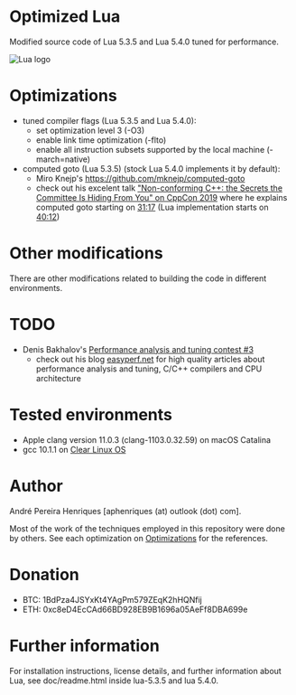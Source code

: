 # Optimized Lua

Modified source code of Lua 5.3.5 and Lua 5.4.0 tuned for performance.

![Lua logo](http://www.lua.org/images/lua-logo.gif)


# Optimizations

* tuned compiler flags (Lua 5.3.5 and Lua 5.4.0):
  * set optimization level 3 (-O3)
  * enable link time optimization (-flto)
  * enable all instruction subsets supported by the local machine (-march=native)
* computed goto (Lua 5.3.5) (stock Lua 5.4.0 implements it by default):
  * Miro Knejp's https://github.com/mknejp/computed-goto
  * check out his excelent talk ["Non-conforming C++: the Secrets the Committee Is Hiding From You" on CppCon 2019](https://youtu.be/IAdLwUXRUvg) where he explains computed goto starting on [31:17](https://youtu.be/IAdLwUXRUvg?t=1877) (Lua implementation starts on [40:12](https://youtu.be/IAdLwUXRUvg?t=2412))


# Other modifications

There are other modifications related to building the code in different environments.


# TODO
* Denis Bakhalov's [Performance analysis and tuning contest #3](https://easyperf.net/blog/2019/05/28/Performance-analysis-and-tuning-contest-3)
  * check out his blog [easyperf.net](https://easyperf.net) for high quality articles about performance analysis and tuning, C/C++ compilers and CPU architecture


# Tested environments

* Apple clang version 11.0.3 (clang-1103.0.32.59) on macOS Catalina
* gcc 10.1.1 on [Clear Linux OS](https://clearlinux.org)

# Author

André Pereira Henriques [aphenriques (at) outlook (dot) com].

Most of the work of the techniques employed in this repository were done by others. See each optimization on [Optimizations](#optimizations) for the references.


# Donation

* BTC: 1BdPza4JSYxKt4YAgPm579ZEqK2hHQNfij
* ETH: 0xc8eD4EcCAd66BD928EB9B1696a05AeFf8DBA699e


# Further information

For installation instructions, license details, and
further information about Lua, see doc/readme.html inside lua-5.3.5 and lua 5.4.0.
